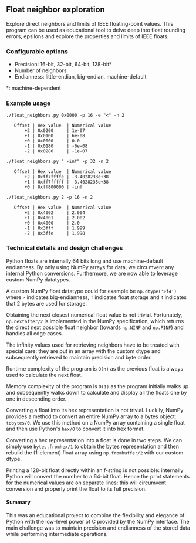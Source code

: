 ## Float neighbor exploration
Explore direct neighbors and limits of IEEE floating-point values. This program can be used as educational tool to delve deep into float rounding errors, epsilons and explore the properties and limits of IEEE floats.

### Configurable options
- Precision: 16-bit, 32-bit, 64-bit, 128-bit*
- Number of neighbors
- Endianness: little-endian, big-endian, machine-default

*: machine-dependent

### Example usage
`./float_neighbors.py 0x0000 -p 16 -e "<" -n 2`
```
   Offset | Hex value  | Numerical value
       +2 | 0x0200     | 1e-07
       +1 | 0x0100     | 6e-08
       +0 | 0x0000     | 0.0
       -1 | 0x0180     | -6e-08
       -2 | 0x0280     | -1e-07
```

`./float_neighbors.py " -inf" -p 32 -n 2`
```
   Offset | Hex value  | Numerical value
       +2 | 0xff7ffffe | -3.4028233e+38
       +1 | 0xff7fffff | -3.4028235e+38
       +0 | 0xff800000 | -inf
```

`./float_neighbors.py 2 -p 16 -n 2`
```
   Offset | Hex value  | Numerical value
       +2 | 0x4002     | 2.004
       +1 | 0x4001     | 2.002
       +0 | 0x4000     | 2.0
       -1 | 0x3fff     | 1.999
       -2 | 0x3ffe     | 1.998
```

### Technical details and design challenges
Python floats are internally 64 bits long and use machine-default endianness. By only using NumPy arrays for data, we circumvent any internal Python conversions. Furthermore, we are now able to leverage custom NumPy datatypes.

A custom NumPy float datatype could for example be `np.dtype('>f4')` where `>` indicates big-endianness, `f` indicates float storage and `4` indicates that 2 bytes are used for storage.

Obtaining the next closest numerical float value is not trivial. Fortunately, `np.nextafter/2` is implemented in the NumPy specification, which returns the direct next possible float neighbor (towards `np.NINF` and `np.PINF`) and handles all edge cases.

The infinity values used for retrieving neighbors have to be treated with special care: they are put in an array with the custom dtype and subsequently retrieved to maintain precision and byte order.

Runtime complexity of the program is `O(n)` as the previous float is always used to calculate the next float.

Memory complexity of the program is `O(1)` as the program initially walks up and subsequently walks down to calculate and display all the floats one by one in descending order.

Converting a float into its hex representation is not trivial. Luckily, NumPy provides a method to convert an entire NumPy array to a bytes object: `tobytes/0`. We use this method on a NumPy array containing a single float and then use Python's `hex/0` to convert it into hex format.

Converting a hex representation into a float is done in two steps. We can simply use `bytes.fromhex/1` to obtain the bytes representation and then rebuild the (1-element) float array using `np.frombuffer/2` with our custom dtype.

Printing a 128-bit float directly within an f-string is not possible: internally Python will convert the number to a 64-bit float. Hence the print statements for the numerical values are on separate lines: this will circumvent conversion and properly print the float to its full precision.

#### Summary
This was an educational project to combine the flexibility and elegance of Python with the low-level power of C provided by the NumPy interface. The main challenge was to maintain precision and endianness of the stored data while performing intermediate operations.
